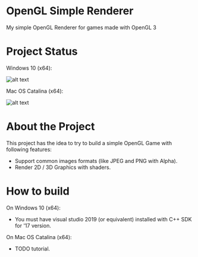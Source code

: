 # OpenGL Simple Renderer
My simple OpenGL Renderer for games made with OpenGL 3

# Project Status

Windows 10 (x64):

![alt text](https://ci.appveyor.com/api/projects/status/32r7s2skrgm9ubva?svg=true)

Mac OS Catalina (x64):

![alt text](https://ci.appveyor.com/api/projects/status/32r7s2skrgm9ubva?svg=true)

# About the Project

This project has the idea to try to build a simple OpenGL Game with following features:

* Support common images formats (like JPEG and PNG with Alpha).
* Render 2D / 3D Graphics with shaders.

# How to build

On Windows 10 (x64):

* You must have visual studio 2019 (or equivalent) installed with C++ SDK for '17 version.

On Mac OS Catalina (x64):

* TODO tutorial.
